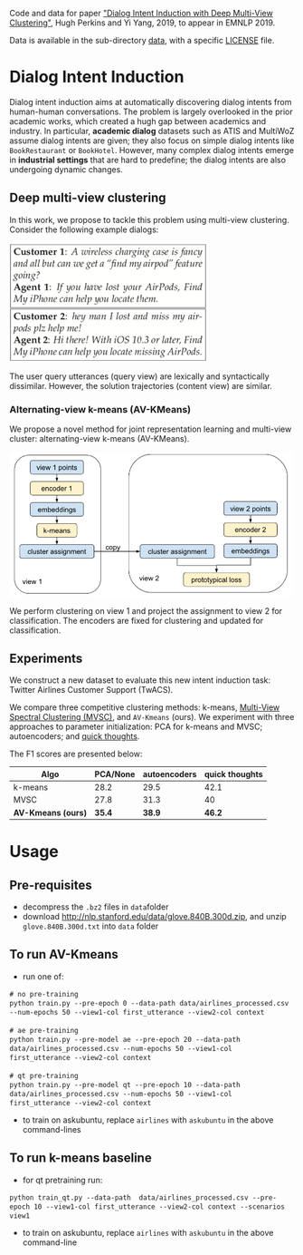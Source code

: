 Code and data for paper ["Dialog Intent Induction with Deep Multi-View Clustering"](https://arxiv.org/abs/1908.11487), Hugh Perkins and Yi Yang, 2019, to appear in EMNLP 2019.

Data is available in the sub-directory [data](data), with a specific [LICENSE](data/LICENSE) file.

# Dialog Intent Induction

Dialog intent induction aims at automatically discovering dialog intents from human-human conversations. The problem is largely overlooked in the prior academic works, which created a hugh gap between academics and industry. In particular, **academic dialog** datasets such as ATIS and MultiWoZ assume dialog intents are given; they also focus on simple dialog intents like `BookRestaurant` or `BookHotel`. However, many complex dialog intents emerge in **industrial settings** that are hard to predefine; the dialog intents are also undergoing dynamic changes.

## Deep multi-view clustering

In this work, we propose to tackle this problem using multi-view clustering. Consider the following example dialogs:

<img src="images/example_dialogs.png" width="350" />

The user query utterances (query view) are lexically and syntactically dissimilar. However, the solution trajectories (content view) are similar. 

### Alternating-view k-means (AV-KMeans)

We propose a novel method for joint representation learning and multi-view cluster: alternating-view k-means (AV-KMeans).

<img src="images/avkmeans_graph.png" width="500" />

We perform clustering on view 1 and project the assignment to view 2 for classification. The encoders are fixed for clustering and updated for classification.

## Experiments

We construct a new dataset to evaluate this new intent induction task: Twitter Airlines Customer Support (TwACS).

We compare three competitive clustering methods: k-means, [Multi-View Spectral Clustering (MVSC)](https://github.com/mariceli3/multiview), and `AV-Kmeans` (ours). We experiment with three approaches to parameter initialization: PCA for k-means and MVSC; autoencoders; and [quick thoughts](https://arxiv.org/pdf/1803.02893.pdf).

The F1 scores are presented below:

|Algo   | PCA/None | autoencoders | quick thoughts |
|------|----------|--------------|----------------|
|k-means| 28.2 | 29.5 | 42.1|
|MVSC| 27.8 | 31.3 | 40 |
|**AV-Kmeans (ours)** | **35.4** | **38.9** | **46.2** |


# Usage

## Pre-requisites

- decompress the `.bz2` files in `data`folder
- download http://nlp.stanford.edu/data/glove.840B.300d.zip, and unzip `glove.840B.300d.txt` into `data` folder

## To run AV-Kmeans

- run one of:
```
# no pre-training
python train.py --pre-epoch 0 --data-path data/airlines_processed.csv --num-epochs 50 --view1-col first_utterance --view2-col context

# ae pre-training
python train.py --pre-model ae --pre-epoch 20 --data-path data/airlines_processed.csv --num-epochs 50 --view1-col first_utterance --view2-col context

# qt pre-training
python train.py --pre-model qt --pre-epoch 10 --data-path data/airlines_processed.csv --num-epochs 50 --view1-col first_utterance --view2-col context
```
- to train on askubuntu, replace `airlines` with `askubuntu` in the above command-lines

## To run k-means baseline

- for qt pretraining run:
```
python train_qt.py --data-path  data/airlines_processed.csv --pre-epoch 10 --view1-col first_utterance --view2-col context --scenarios view1
```
- to train on askubuntu, replace `airlines` with `askubuntu` in the above command-line

